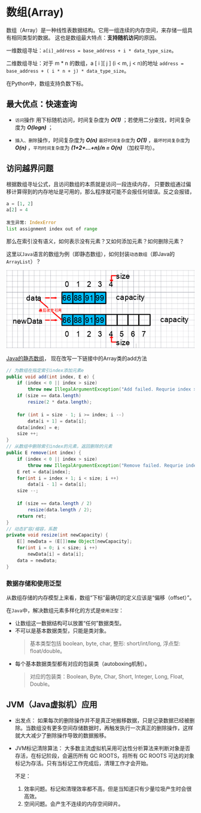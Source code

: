 # 数组(Array)

数组（Array）是一种线性表数据结构。它用一组连续的内存空间，来存储一组具有相同类型的数据。
这也是数组最大特点：**支持随机访问**的原因。

一维数组寻址：`a[i]_address = base_address + i * data_type_size`。

二维数组寻址：对于 m * n 的数组，a [ i ][ j ] (i < m, j < n)的地址
`address = base_address + ( i * n + j) * data_type_size`。

在Python中，数组支持负数下标。

## 最大优点：快速查询

- `访问`操作
  用下标随机访问，时间复杂度为 ***O(1)*** ；若使用二分查找，时间复杂度为 ***O(logn)*** ；

- `插入、删除`操作，时间复杂度为 ***O(n)***
  `最好时间复杂度`为 ***O(1)*** ，`最坏时间复杂度`为 ***O(n)*** ，`平均时间复杂度`为 ***(1+2+...+n)/n = O(n)*** （加权平均）。

## 访问越界问题

根据数组寻址公式，且访问数组的本质就是访问一段连续内存，
只要数组通过偏移计算得到的内存地址是可用的，那么程序就可能不会报任何错误。反之会报错，

``` py
a = [1, 2]
a[2] = 4

发生异常: IndexError
list assignment index out of range
```

那么在索引没有语义，如何表示没有元素？又如何添加元素？如何删除元素？

这里以`Java`语言的数组为例（即静态数组），如何封装`动态数组`（即Java的`ArrayList`）？

![动态数组](../../.imgs/dynamic_array.png)

[Java的静态数组](https://github.com/vfa25/leetcode_notes/blob/master/array/Array.java)，
现在改写一下链接中的Array类的add方法

```java
// 为数组在指定索引index添加元素e
public void add(int index, E e) {
    if (index < 0 || index > size)
        throw new IllegalArgumentException("Add failed. Requrie index >= 0 and index <= size.");
    if (size == data.length)
        resize(2 * data.length);

    for (int i = size - 1; i >= index; i --)
        data[i + 1] = data[i];
    data[index] = e;
    size ++;
}
// 从数组中删除索引index的元素，返回删除的元素
public E remove(int index) {
    if (index < 0 || index > size)
        throw new IllegalArgumentException("Remove failed. Requrie index >= 0 and index <= size.");
    E ret = data[index];
    for(int i = index + 1; i < size; i ++)
        data[i - 1] = data[i];
    size --;

    if (size == data.length / 2)
        resize(data.length / 2);
    return ret;
}
// 动态扩容/缩容，系数
private void resize(int newCapacity) {
    E[] newData = (E[])new Object[newCapacity];
    for(int i = 0; i < size; i ++)
        newData[i] = data[i];
    data = newData;
}
```

### 数据存储和使用泛型

从数组存储的内存模型上来看，数组“下标”最确切的定义应该是“偏移（offset）”。

在`Java`中，解决数组元素多样化的方式是`使用泛型`：

- 让数组这一数据结构可以放置“任何”数据类型。
- 不可以是基本数据类型，只能是类对象。
  > 基本类型包括 boolean, byte, char, 整形: short/int/long, 浮点型: float/double。
- 每个基本数据类型都有对应的包装类（autoboxing机制）。
  > 对应的包装类：Boolean, Byte, Char, Short, Integer, Long, Float, Double。


## JVM（Java虚拟机）应用

- 出发点：
  如果每次的删除操作并不是真正地搬移数据，只是记录数据已经被删除。当数组没有更多空间存储数据时，再触发执行一次真正的删除操作，这样就大大减少了删除操作导致的数据搬移。
- JVM标记清除算法：
  大多数主流虚拟机采用可达性分析算法来判断对象是否存活，在标记阶段，会遍历所有 GC ROOTS，将所有 GC ROOTS 可达的对象标记为存活。只有当标记工作完成后，清理工作才会开始。

  不足：
    1. 效率问题。标记和清理效率都不高，但是当知道只有少量垃圾产生时会很高效。
    2. 空间问题。会产生不连续的内存空间碎片。
